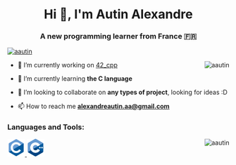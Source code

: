 <h1 align="center">Hi 👋, I'm Autin Alexandre</h1>
<h3 align="center">A new programming learner from France 🇫🇷</h3>
<p align="left"> <a href="https://github.com/ryo-ma/github-profile-trophy"><img src="https://github-profile-trophy.vercel.app/?username=aautin&theme=algolia" alt="aautin" /></a> </p>


<p><img align="right" src="https://github-readme-stats.vercel.app/api/top-langs?username=aautin&show_icons=true&locale=en&layout=compact&theme=algolia" alt="aautin" /></p>

- 🔭 I’m currently working on [42_cpp](https://github.com/aautin/42_cpp)

- 🌱 I’m currently learning **the C language**

- 👯 I’m looking to collaborate on **any types of project**, looking for ideas :D

- 📫 How to reach me **alexandreautin.aa@gmail.com**

<h3 align="left">Languages and Tools:</h3>
<p> <img align="right" src="https://github-readme-stats.vercel.app/api?username=aautin&show_icons=true&locale=en&theme=algolia" alt="aautin" /></p>
<p align="left">
  <a href="https://www.cprogramming.com/" target="_blank" rel="noreferrer"> <img src="https://raw.githubusercontent.com/devicons/devicon/master/icons/c/c-original.svg" alt="c" width="40" height="40"/> </a>
  <a href="https://www.w3schools.com/cpp/" target="_blank" rel="noreferrer"> <img src="https://raw.githubusercontent.com/devicons/devicon/master/icons/cplusplus/cplusplus-original.svg" alt="cpp" width="40" height="40"/> </a>
</p>


